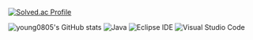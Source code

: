 [![Solved.ac Profile](http://mazassumnida.wtf/api/v2/generate_badge?boj=tmdsid0905)](https://solved.ac/tmdsid0905/)

![young0805's GitHub stats](https://github-readme-stats.vercel.app/api?username=anuraghazra&show_icons=true&theme=transparent)
![Java](https://img.shields.io/badge/Java-007396.svg?&style=for-the-badge&logo=Java&logoColor=white)
![Eclipse IDE](https://img.shields.io/badge/Eclipse%20IDE-2C2255.svg?&style=for-the-badge&logo=Eclipse%20IDE&logoColor=white)
![Visual Studio Code](https://img.shields.io/badge/Visual%20Studio%20Code-007ACC.svg?&style=for-the-badge&logo=Visual%20Studio%20Code&logoColor=white)

